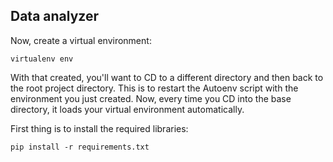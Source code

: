 Data analyzer
-----------------------
Now, create a virtual environment:

    virtualenv env

With that created, you'll want to CD to a different directory and then back to the root project directory. This is to restart the Autoenv script with the environment you 
just created. Now, every time you CD into the base directory, it loads your virtual environment automatically.

First thing is to install the required libraries:

    pip install -r requirements.txt
